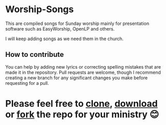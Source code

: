 # Worship-Songs
This are compiled songs for Sunday worship mainly for presentation software such as EasyWorship, OpenLP and others.

I will keep adding songs as we need them in the church.

## How to contribute
You can help by adding new lyrics or correcting spelling mistakes that are made it in the repository.
Pull requests are welcome, though I recommend creating a new branch for any significant changes you make before requesting for a pull.

# Please feel free to [clone](https://github.com/TLGC/worship-songs.git), [download](https://github.com/TLGC/worship-songs/archive/master.zip) or [fork](https://github.com/TLGC/worship-songs#fork-destination-box) the repo for your ministry 😊
